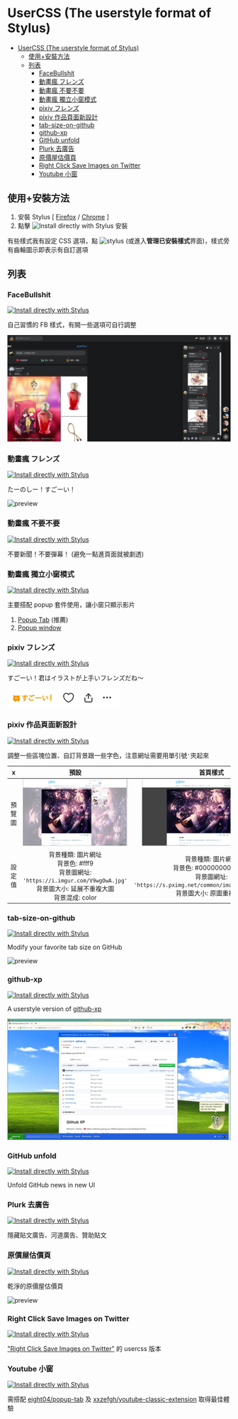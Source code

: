 # UserCSS (The userstyle format of Stylus)

- [UserCSS (The userstyle format of Stylus)](#usercss-the-userstyle-format-of-stylus)
  - [使用+安裝方法](#使用安裝方法)
  - [列表](#列表)
    - [FaceBullshit](#facebullshit)
    - [動畫瘋 フレンズ](#動畫瘋-フレンズ)
    - [動畫瘋 不要不要](#動畫瘋-不要不要)
    - [動畫瘋 獨立小窗模式](#動畫瘋-獨立小窗模式)
    - [pixiv フレンズ](#pixiv-フレンズ)
    - [pixiv 作品頁面新設計](#pixiv-作品頁面新設計)
    - [tab-size-on-github](#tab-size-on-github)
    - [github-xp](#github-xp)
    - [GitHub unfold](#github-unfold)
    - [Plurk 去廣告](#plurk-去廣告)
    - [原價屋估價頁](#原價屋估價頁)
    - [Right Click Save Images on Twitter](#right-click-save-images-on-twitter)
    - [Youtube 小窗](#youtube-小窗)

## 使用+安裝方法

1. 安裝 Stylus [ [Firefox](https://addons.mozilla.org/en-US/firefox/addon/styl-us/) / [Chrome](https://chrome.google.com/webstore/detail/stylus/clngdbkpkpeebahjckkjfobafhncgmne) ]
2. 點擊 ![Install directly with Stylus](usercss-badge.svg) 安裝

有些樣式我有設定 CSS 選項，點 ![stylus](stylus-icon-16.png) (或進入**管理已安裝樣式**界面)，樣式旁有齒輪圖示即表示有自訂選項

## 列表

### FaceBullshit

[![Install directly with Stylus](usercss-badge.svg)](https://raw.githubusercontent.com/FlandreDaisuki/My-Browser-Extensions/master/usercss/FaceBullshit.user.css)

自己習慣的 FB 樣式，有開一些選項可自行調整

![preview](FaceBullshit.png)

### 動畫瘋 フレンズ

[![Install directly with Stylus](usercss-badge.svg)](https://raw.githubusercontent.com/FlandreDaisuki/My-Browser-Extensions/master/usercss/ani.gamer-japari-friends.user.css)

たーのしー！すごーい！

![preview](ani.gamer-japari-friends.gif)

### 動畫瘋 不要不要

[![Install directly with Stylus](usercss-badge.svg)](https://raw.githubusercontent.com/FlandreDaisuki/My-Browser-Extensions/master/usercss/ani.gamer-no-news-no-danmaku.user.css)

不要新聞！不要彈幕！ (避免一點進頁面就被劇透)

### 動畫瘋 獨立小窗模式

[![Install directly with Stylus](usercss-badge.svg)](https://raw.githubusercontent.com/FlandreDaisuki/My-Browser-Extensions/master/usercss/ani.gamer-popup-mode.user.css)

主要搭配 popup 套件使用，讓小窗只顯示影片

1. [Popup Tab](https://addons.mozilla.org/firefox/addon/popup-tab/) (推薦)
2. [Popup window](https://addons.mozilla.org/firefox/addon/popup-window/)

### pixiv フレンズ

[![Install directly with Stylus](usercss-badge.svg)](https://raw.githubusercontent.com/FlandreDaisuki/My-Browser-Extensions/master/usercss/pixiv-japari-friends.user.css)

すごーい！君はイラストが上手いフレンズだね〜

![preview](pixiv-japari-friends.png)

### pixiv 作品頁面新設計

[![Install directly with Stylus](usercss-badge.svg)](https://raw.githubusercontent.com/FlandreDaisuki/My-Browser-Extensions/master/usercss/pixiv-custom-new-illust-page.user.css)

調整一些區塊位置、自訂背景跟一些字色，注意網址需要用單引號`'`夾起來

|x|預設|首頁樣式|
|:-:|:-:|:-:|
|預覽圖| <img src="pixiv-custom-new-illust-page.default.jpg" height="150"> |<img src="pixiv-custom-new-illust-page.index.jpg" height="150">|
|設定值| 背景種類: 圖片網址 <br> 背景色: #fff9<br> 背景圖網址: `'https://i.imgur.com/V9wgOwA.jpg'` <br> 背景圖大小: 延展不重複大圖 <br> 背景混成: color | 背景種類: 圖片網址 <br> 背景色: #00000000 (透明)<br> 背景圖網址: `'https://s.pximg.net/common/images/bg/uchu01.jpg'` <br> 背景圖大小: 原圖重複小圖 |

### tab-size-on-github

[![Install directly with Stylus](usercss-badge.svg)](https://raw.githubusercontent.com/FlandreDaisuki/My-Browser-Extensions/master/usercss/tab-size-on-github.user.css)

Modify your favorite tab size on GitHub

![preview](tab-size-on-github.gif)

### github-xp

[![Install directly with Stylus](usercss-badge.svg)](https://raw.githubusercontent.com/FlandreDaisuki/My-Browser-Extensions/master/usercss/github-xp.user.css)

A userstyle version of [github-xp](https://github.com/martenbjork/github-xp)

![preview](github-xp.jpg)

### GitHub unfold

[![Install directly with Stylus](usercss-badge.svg)](https://raw.githubusercontent.com/FlandreDaisuki/My-Browser-Extensions/master/usercss/github-unfold.user.css)

Unfold GitHub news in new UI

### Plurk 去廣告

[![Install directly with Stylus](usercss-badge.svg)](https://raw.githubusercontent.com/FlandreDaisuki/My-Browser-Extensions/master/usercss/Plurk-no-ads.user.css)

隱藏貼文廣告、河道廣告、贊助貼文

### 原價屋估價頁

[![Install directly with Stylus](usercss-badge.svg)](https://raw.githubusercontent.com/FlandreDaisuki/My-Browser-Extensions/master/usercss/coolpc-evaluate.user.css)

乾淨的原價屋估價頁

![preview](coolpc-evaluate.png)

### Right Click Save Images on Twitter

[![Install directly with Stylus](usercss-badge.svg)](https://raw.githubusercontent.com/FlandreDaisuki/My-Browser-Extensions/master/usercss/right-click-save-image-on-twitter.user.css)

["Right Click Save Images on Twitter"](https://greasyfork.org/scripts/20717) 的 usercss 版本

### Youtube 小窗

[![Install directly with Stylus](usercss-badge.svg)](https://raw.githubusercontent.com/FlandreDaisuki/My-Browser-Extensions/master/usercss/youtube-better-popup.user.css)

需搭配 [eight04/popup-tab](https://github.com/eight04/popup-tab) 及 [xxzefgh/youtube-classic-extension](https://github.com/xxzefgh/youtube-classic-extension) 取得最佳體驗
